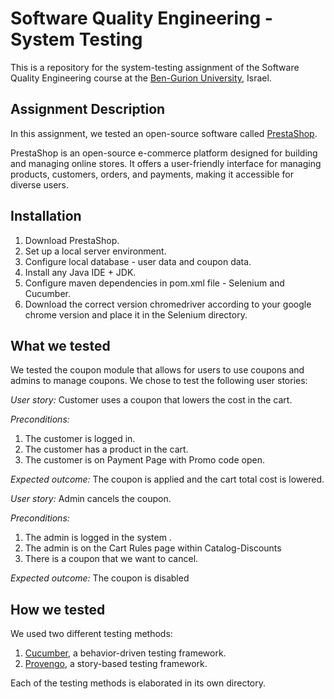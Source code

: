 # Software Quality Engineering - System Testing
This is a repository for the system-testing assignment of the Software Quality Engineering course at the [Ben-Gurion University](https://in.bgu.ac.il/), Israel.

## Assignment Description
In this assignment, we tested an open-source software called [PrestaShop](https://demo.prestashop.com/#/en/front).

PrestaShop is an open-source e-commerce platform designed for building and managing online stores. It offers a user-friendly interface for managing products, customers, orders, and payments, making it accessible for diverse users.

## Installation

1. Download PrestaShop.
2. Set up a local server environment.
3. Configure local database - user data and coupon data.
4. Install any Java IDE + JDK.
5. Configure maven dependencies in pom.xml file - Selenium and Cucumber.
6. Download the correct version chromedriver according to your google chrome version and place it in the Selenium directory.

## What we tested

We tested the coupon module that allows for users to use coupons and admins to manage coupons. We chose to test the following user stories: 

*User story:* Customer uses a coupon that lowers the cost in the cart.

*Preconditions:* 

1. The customer is logged in.
2. The customer has a product in the cart.
3. The customer is on Payment Page with Promo code open.

*Expected outcome:* The coupon is applied and the cart total cost is lowered.

*User story:* Admin cancels the coupon.

*Preconditions:* 
1. The admin is logged in the system .
2. The admin is on the Cart Rules page within Catalog-Discounts
3. There is a coupon that we want to cancel.

*Expected outcome:* The coupon is disabled

## How we tested
We used two different testing methods:
1. [Cucumber](https://cucumber.io/), a behavior-driven testing framework.
2. [Provengo](https://provengo.tech/), a story-based testing framework.

Each of the testing methods is elaborated in its own directory. 
